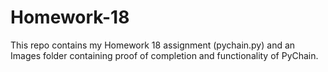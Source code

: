 # Homework-18
This repo contains my Homework 18 assignment (pychain.py) and an Images folder containing proof of completion and functionality of PyChain.
